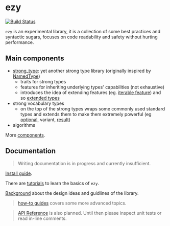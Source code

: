 ezy
===

[![Build Status](https://travis-ci.com/titapo/ezy.svg?branch=master)](https://travis-ci.com/titapo/ezy)

`ezy` is an experimental library, it is a collection of some best practices and syntactic sugars, focuses on
code readability and safety without hurting performance.

## Main components

- [strong_type](doc/tutorial/01_strong_type.md): yet another strong type library (originally inspired by [NamedType](https://github.com/joboccara/NamedType))
  - traits for strong types
  - features for inheriting underlying types' capabilities (not exhaustive)
  - introduces the idea of extending features (eg. [iterable feature](doc/tutorial/03_iterable.md)) and so [extended types](doc/tutorial/04_extended_type.md)
- strong vocabulary types
  - on the top of the strong types wraps some commonly used standard types and extends them to make them extremely powerful (eg [optional](doc/tutorial/06_optional.md), variant, [result](doc/tutorial/07_result.md))
- algorithms

More [components](doc/discussion/components.md).

## Documentation

> Writing documentation is in progress and currently insufficient.

[Install guide](doc/install.md).

There are [tutorials](doc/tutorial/) to learn the basics of `ezy`.

[Background](doc/discussion/) about the design ideas and guidlines of the library.

> [how-to guides](doc/howto/) covers some more advanced topics.

> [API Reference](doc/reference/?) is also planned. Until then please inspect unit tests or read in-line comments.
